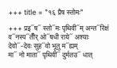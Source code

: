 +++
title = "१६ प्रैष स्तोमः"

+++
प्रइ᳓ष᳓ स्तो᳓मः पृथिवी᳓म् अन्त᳓रिक्षं  
व᳓नस्प᳓तीँर् ओ᳓षधी राये᳓ अश्याः  
देवो᳓-देवः सुह᳓वो भूतु म᳓ह्यम्  
मा᳓ नो माता᳓ पृथिवी᳓ दुर्मतउ᳓ धात्